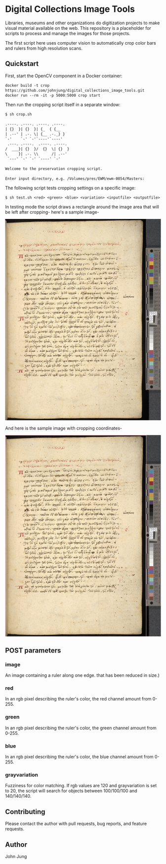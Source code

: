 # Digital Collections Image Tools

Libraries, museums and other organizations do digitization projects to make visual material available on the web. This repository is a placeholder for scripts to process and manage the images for those projects. 

The first script here uses computer vision to automatically crop color bars and rulers from high resolution scans. 

## Quickstart

First, start the OpenCV component in a Docker container:

```
docker build -t crop https://github.com/johnjung/digital_collections_image_tools.git
docker run --rm -it -p 5000:5000 crop start
```

Then run the cropping script itself in a separate window:

```console
$ sh crop.sh

.----. .----. .----. .----.  
| {}  }| {}  }| {_  { {__    
| .--' | .-. \| {__ .-._} }  
`-'    `-' `-'`----'`----'   
 .---. .----.  .----. .----. 
/  ___}| {}  }/  {}  \| {}  }
\     }| .-. \\      /| .--' 
 `---' `-' `-' `----' `-'    

Welcome to the preservation cropping script.

Enter input directory, e.g. /Volumes/pres/EWM/ewm-0054/Masters: 
```

The following script tests cropping settings on a specific image:

```console
$ sh test.sh <red> <green> <blue> <variation> <inputfile> <outputfile>
```

In testing mode the script draws a rectangle around the image area that 
will be left after cropping- here's a sample image-

![sample image](./test_image.jpg)

And here is the sample image with cropping coordinates-

![sample image with bounding box](./test_image_show_cropping_rectangle.jpg)

## POST parameters

### image
An image containing a ruler along one edge.
that has been reduced in size.)

### red
In an rgb pixel describing the ruler's color, the red channel amount from
0-255.

### green
In an rgb pixel describing the ruler's color, the green channel amount from
0-255.

### blue
In an rgb pixel describing the ruler's color, the blue channel amount from
0-255.

### grayvariation
Fuzziness for color matching. If rgb values are 120 and grayvariation is set to
20, the script will search for objects between 100/100/100 and 140/140/140. 

## Contributing

Please contact the author with pull requests, bug reports, and feature
requests.

## Author

John Jung
